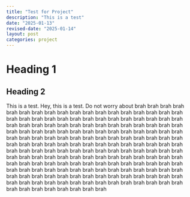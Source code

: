 ```yaml
---
title: "Test for Project"
description: "This is a test"
date: "2025-01-13"
revised-date: "2025-01-14"
layout: post
categories: project
---
```


# Heading 1
## Heading 2

This is a test. Hey, this is a test. Do not worry about brah brah brah brah brah brah brah brah brah brah brah brah brah brah brah brah brah brah brah brah brah brah brah brah brah brah brah brah brah brah brah brah brah brah brah brah brah brah brah brah brah brah brah brah brah brah brah brah brah brah brah brah brah brah brah brah brah brah brah brah brah brah brah brah brah brah brah brah brah brah brah brah brah brah brah brah brah brah brah brah brah brah brah brah brah brah brah brah brah brah brah brah brah brah brah brah brah brah brah brah brah brah brah brah brah brah brah brah brah brah brah brah brah brah brah brah brah brah brah brah brah brah brah brah brah brah brah brah brah brah brah brah brah brah brah brah brah brah brah brah brah brah brah brah brah brah brah brah brah brah brah brah brah brah brah brah brah brah brah brah brah brah brah brah brah brah brah brah brah brah brah brah brah brah brah brah brah brah brah brah 